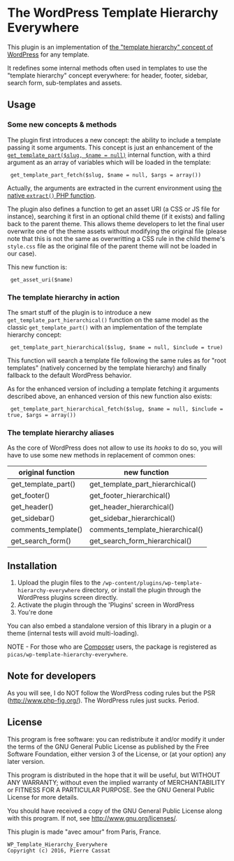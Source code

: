 The WordPress Template Hierarchy Everywhere
===========================================

This plugin is an implementation of [the "template hierarchy" concept of WordPress](https://developer.wordpress.org/themes/basics/template-hierarchy/) 
for any template.

It redefines some internal methods often used in templates to use the "template hierarchy" concept
everywhere: for header, footer, sidebar, search form, sub-templates and assets.


## Usage

### Some new concepts & methods

The plugin first introduces a new concept: the ability to include a template passing it some arguments.
This concept is just an enhancement of the [`get_template_part($slug, $name = null)`](https://developer.wordpress.org/reference/functions/get_template_part/) 
internal function, with a third argument as an array of variables which will be loaded in the template:

     get_template_part_fetch($slug, $name = null, $args = array())

Actually, the arguments are extracted in the current environment using [the native `extract()` PHP function](http://php.net/manual/function.extract.php).

The plugin also defines a function to get an asset URI (a CSS or JS file for instance), searching it first in
an optional child theme (if it exists) and falling back to the parent theme. This allows theme developers to
let the final user overwrite one of the theme assets without modifying the original file (please note that this
is not the same as overwritting a CSS rule in the child theme's `style.css` file as the original file of the
parent theme will not be loaded in our case).

This new function is:

     get_asset_uri($name)

### The template hierarchy in action

The smart stuff of the plugin is to introduce a new `get_template_part_hierarchical()` function on the same model
as the classic `get_template_part()` with an implementation of the template hierarchy concept:

     get_template_part_hierarchical($slug, $name = null, $include = true)

This function will search a template file following the same rules as for "root templates" (natively concerned by
the template hierarchy) and finally fallback to the default WordPress behavior.

As for the enhanced version of including a template fetching it arguments described above, an enhanced version of
this new function also exists:

     get_template_part_hierarchical_fetch($slug, $name = null, $include = true, $args = array())

### The template hierarchy aliases

As the core of WordPress does not allow to use its *hooks* to do so, you will have to use some new
methods in replacement of common ones:

| original function    | new function                     |
|----------------------|----------------------------------|
| get_template_part()  | get_template_part_hierarchical() |
| get_footer()         | get_footer_hierarchical()        |
| get_header()         | get_header_hierarchical()        |
| get_sidebar()        | get_sidebar_hierarchical()       |
| comments_template()  | comments_template_hierarchical() |
| get_search_form()    | get_search_form_hierarchical()   |


## Installation

1.  Upload the plugin files to the `/wp-content/plugins/wp-template-hierarchy-everywhere` directory,
    or install the plugin through the WordPress plugins screen directly.
1.  Activate the plugin through the 'Plugins' screen in WordPress
1.  You're done

You can also embed a standalone version of this library in a plugin or a theme (internal tests will avoid multi-loading).

NOTE - For those who are [Composer](http://getcomposer.org/) users, the package is registered
as `picas/wp-template-hierarchy-everywhere`.


## Note for developers

As you will see, I do NOT follow the WordPress coding rules but the PSR (<http://www.php-fig.org/>).
The WordPress rules just sucks.
Period.


## License

This program is free software: you can redistribute it and/or modify
it under the terms of the GNU General Public License as published by
the Free Software Foundation, either version 3 of the License, or
(at your option) any later version.

This program is distributed in the hope that it will be useful,
but WITHOUT ANY WARRANTY; without even the implied warranty of
MERCHANTABILITY or FITNESS FOR A PARTICULAR PURPOSE.  See the
GNU General Public License for more details.

You should have received a copy of the GNU General Public License
along with this program.  If not, see <http://www.gnu.org/licenses/>.

This plugin is made "avec amour" from Paris, France.

    WP_Template_Hierarchy_Everywhere
    Copyright (c) 2016, Pierre Cassat
